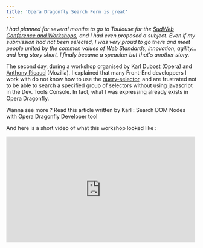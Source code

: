 ```yaml
---
title: 'Opera Dragonfly Search Form is great'
---
```


_I had planned for several months to go to Toulouse for the
[SudWeb Conference and Workshops](http://sudweb.fr/2012/), and I had even
proposed a subject. Even if my submission had not been selected, I was very
proud to go there and meet people united by the common values of Web Standards,
innovation, agility… and long story short, I finaly became a speacker but that's
another story._

<!-- more -->

The second day, during a workshop organised by Karl Dubost (Opera) and
[Anthony Ricaud](https://twitter.com/rik24d) (Mozilla), I explained that many
Front-End developpers I work with do not know how to use the
[query-selector](https://developer.mozilla.org/en-US/docs/Web/API/Document.querySelector),
and are frustrated not to be able to search a specified group of selectors
without using javascript in the Dev. Tools Console. In fact, what I was
expressing already exists in Opera Dragonfly.

Wanna see more&nbsp;? Read this article written by Karl&nbsp;: Search DOM Nodes
with Opera Dragonfly Developer tool

And here is a short video of what this workshop looked like&nbsp;:

<iframe src="https://player.vimeo.com/video/42885321" frameborder="0" width="500" height="281"></iframe>
